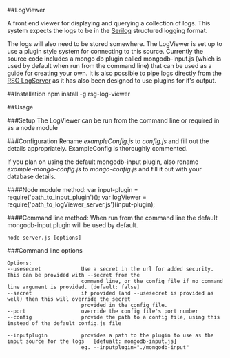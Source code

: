 ##LogViewer

A front end viewer for displaying and querying a collection of logs. This system expects the logs to be in the [Serilog](http://serilog.net/) structured logging format. 

The logs will also need to be stored somewhere. The LogViewer is set up to use a plugin style system for connecting to this source. Currently the source code includes a mongo db plugin called mongodb-input.js (which is used by default when run from the command line) that can be used as a guide for creating your own. It is also possible to pipe logs directly from the [RSG LogServer](https://github.com/Real-Serious-Games/LogServer) as it has also been designed to use plugins for it's output.

##Installation
	npm install -g rsg-log-viewer

##Usage

###Setup
The LogViewer can be run from the command line or required in as a node module

###Configuration
Rename *exampleConfig.js* to *config.js* and fill out the details appropriately. ExampleConfig is thoroughly commented.

If you plan on using the default mongodb-input plugin, also rename *example-mongo-config.js* to *mongo-config.js* and fill it out with your database details.

####Node module method:
	var input-plugin = require('path_to_input_plugin')();
	var logViewer = require('path_to_logViewer_server.js')(input-plugin);

####Command line method:
When run from the command line the default mongodb-input plugin will be used by default.

	node server.js [options] 

###Command line options

	Options:
	--usesecret				Use a secret in the url for added security. This can be provided with --secret from the 
							command line, or the config file if no command line argument is provided. [default: false]
	--secret				if provided (and --usesecret is provided as well) then this will override the secret 
							provided in the config file.
	--port					override the config file's port number
	--config				provide the path to a config file, using this instead of the default config.js file
	
	--inputplugin			provides a path to the plugin to use as the input source for the logs	[defualt: mongodb-input.js]
							eg. --inputplugin="./mongodb-input"